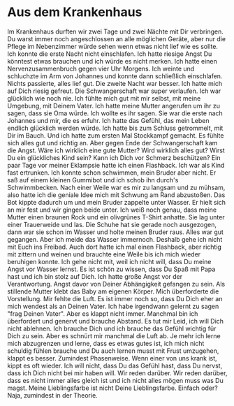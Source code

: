 # Aus dem Krankenhaus

Im Krankenhaus durften wir zwei Tage und zwei Nächte mit Dir verbringen. Du warst immer noch angeschlossen an alle möglichen Geräte, aber nur die Pflege im Nebenzimmer würde sehen wenn etwas nicht lief wie es sollte. Ich konnte die erste Nacht nicht einschlafen. Ich hatte riesige Angst Du könntest etwas brauchen und ich würde es nicht merken. Ich hatte einen Nervenzusammenbruch gegen vier Uhr Morgens. Ich weinte und schluchzte im Arm von Johannes und konnte dann schließlich einschlafen. Nichts passierte, alles lief gut. Die zweite Nacht war besser.
Ich hatte mich auf Dich riesig gefreut. Die Schwangerschaft war super verlaufen. Ich war glücklich wie noch nie. Ich fühlte mich gut mit mir selbst, mit meine Umgebung, mit Deinem Vater. Ich hatte meine Mutter angerufen um ihr zu sagen, dass sie Oma würde. Ich wollte es ihr sagen. Sie war die erste nach Johannes und mir, die es erfuhr. Ich hatte das Gefühl, das mein Leben endlich glücklich werden würde. Ich hatte bis zum Schluss getrommelt, mit Dir im Bauch. Und ich hatte zum ersten Mal Stockkampf gemacht. Es fühlte sich alles gut und richtig an. Aber gegen Ende der Schwangerschaft kam die Angst. Wäre ich wirklich eine gute Mutter? Wird wirklich alles gut? Wirst Du ein glückliches Kind sein? Kann ich Dich vor Schmerz beschützen? Ein paar Tage vor meiner Eklampsie hatte ich einen Flashback. Ich war als Kind fast ertrunken. Ich konnte schon schwimmen, mein Bruder aber nicht. Er saß auf einem kleinen Gummibot und ich schob ihn durch's Schwimmbecken. Nach einer Weile war es mir zu langsam und zu mühsam, also hatte ich die geniale Idee mich mit Schwung am Rand abzustoßen. Das Bot kippte dadurch um und mein Bruder zappelte unter Wasser. Er hielt sich an mir fest und wir gingen beide unter. Ich weiß noch genau, dass meine Mutter einen braunen Rock und ein olivgrünes T-Shirt anhatte. Sie lag unter einer Trauerweide und las. Die Schuhe hat sie gerade noch ausgezogen, dann war sie schon im Wasser und holte meinen Bruder raus. Alles war gut gegangen. Aber ich meide das Wasser immernoch. Deshalb gehe ich nicht mit Euch ins Freibad. Auch dort hatte ich mal einen Flashback, aber richtig mit zittern und weinen und brauchte eine Weile bis ich mich wieder beruhigen konnte. Ich gehe nicht mit, weil ich nicht will, dass Du meine Angst vor Wasser lernst. Es ist schön zu wissen, dass Du Spaß mit Papa hast und ich bin stolz auf Dich.
Ich hatte große Angst vor der Verantwortung. Angst davor von Deiner Abhängigkeit gefangen zu sein. Als stillende Mutter klebt das Baby am eigenen Körper. Mich überforderte die Vorstellung. Mir fehlte die Luft. Es ist immer noch so, dass Du Dich eher an mich wendest als an Deinen Vater. Ich habe irgendwann gelernt zu sagen "frag Deinen Vater". Aber es klappt nicht immer. Manchmal bin ich überfordert und genervt und brauche Abstand. Es tut mir Leid, ich will Dich nicht ablehnen. Ich brauche Dich und ich brauche das Gefühl wichtig für Dich zu sein. Aber es schnürt mir manchmal die Luft ab. Je mehr ich lerne mich abzugrenzen und lerne, dass es etwas gutes ist, ich mich nicht schuldig fühlen brauche und Du auch lernen musst mit Frust umzugehen, klappt es besser. Zumindest Phasenweise. Wenn einer von uns krank ist, kippt es oft wieder. Ich will nicht, dass Du das Gefühl hast, dass Du nervst, dass ich Dich nicht bei mir haben will. Wir reden darüber. Wir reden darüber, dass es nicht immer alles gleich ist und ich nicht alles mögen muss was Du magst. Meine Lieblingsfarbe ist nicht Deine Lieblingsfarbe. Einfach oder? Naja, zumindest in der Theorie.

